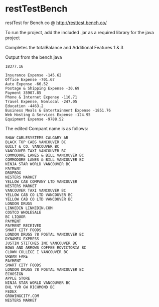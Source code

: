 # restTestBench
restTest for Bench.co @ http://resttest.bench.co/

To run the project, add the included .jar as a required library for the java project

Completes the totalBalance and Additional Features 1 & 3

Output from the bench.java
```
18377.16

Insurance Expense -145.62
Office Expense -701.67
Auto Expense -66.52
Postage & Shipping Expense -30.69
Payment 35907.85
Phone & Internet Expense -110.71
Travel Expense, Nonlocal -247.05
Education -4463.2
Business Meals & Entertainment Expense -1851.76
Web Hosting & Services Expense -124.95
Equipment Expense -9788.52
```

The edited Compant name is as follows:

```
SHAW CABLESYSTEMS CALGARY AB
BLACK TOP CABS VANCOUVER BC
GUILT & CO. VANCOUVER BC
VANCOUVER TAXI VANCOUVER BC
COMMODORE LANES & BILL VANCOUVER BC
COMMODORE LANES & BILL VANCOUVER BC
NINJA STAR WORLD VANCOUVER BC
PAYMENT 
DROPBOX 
NESTERS MARKET 
YELLOW CAB COMPANY LTD VANCOUVER
NESTERS MARKET 
VANCOUVER TAXI VANCOUVER BC
YELLOW CAB CO LTD VANCOUVER BC
YELLOW CAB CO LTD VANCOUVER BC
LONDON DRUGS 
LINKEDIN LINKEDIN.COM
COSTCO WHOLESALE 
BC LIQUOR 
PAYMENT 
PAYMENT RECEIVED 
SMART CITY FOODS 
LONDON DRUGS 78 POSTAL VANCOUVER BC
DYNAMEX EXPRESS 
JUSTIN STITCHES INC VANCOUVER BC
BOWS AND ARROWS COFFEE ROVICTORIA BC
CLOWN COLLEGE I VANCOUVER BC
URBAN FARE 
PAYMENT 
SMART CITY FOODS 
LONDON DRUGS 78 POSTAL VANCOUVER BC
ECHOSIGN 
APPLE STORE 
NINJA STAR WORLD VANCOUVER BC
DHL YVR GW RICHMOND BC
FEDEX 
GROWINGCITY.COM 
NESTERS MARKET
```
